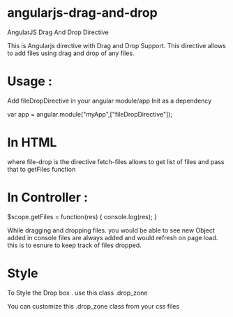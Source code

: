 # angularjs-drag-and-drop
AngularJS Drag And Drop Directive 

This is Angularjs  directive with Drag and Drop Support.
This directive allows to add files using drag and drop of any files.

# Usage :

Add fileDropDirective in your angular module/app Init as a dependency

var app = angular.module("myApp",["fileDropDirective"]);



# In HTML
<file-drop fetch-files="getFiles"></file-drop>




 <file-drop fetch-files="getFiles"></file-drop>  where file-drop is the directive 
fetch-files allows to get list of files and pass that to getFiles function

# In Controller :

$scope.getFiles = function(res)
	 {
	 	console.log(res);
	 }
	 
	 
While dragging and dropping files. you would be able to see new Object added in console
files are always added and would refresh on page load.
this is to esnure to keep track of files dropped.

# Style
To Style the Drop box . use this class
.drop_zone

You can customize this .drop_zone class from your css files


